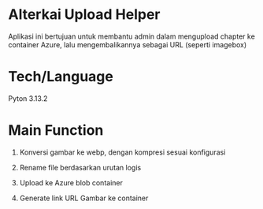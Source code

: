 # Alterkai Upload Helper

Aplikasi ini bertujuan untuk membantu admin dalam mengupload chapter ke container Azure, lalu mengembalikannya sebagai URL (seperti imagebox)


# Tech/Language

Pyton 3.13.2


# Main Function

1. Konversi gambar ke webp, dengan kompresi sesuai konfigurasi

2. Rename file berdasarkan urutan logis

3. Upload ke Azure blob container

4. Generate link URL Gambar ke container